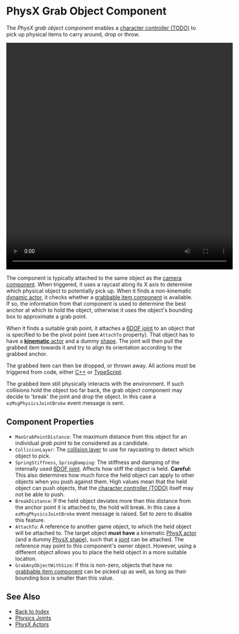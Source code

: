 # PhysX Grab Object Component

The *PhysX grab object component* enables a [character controller (TODO)](physx-character-controller.md) to pick up physical items to carry around, drop or throw.

<video src="media/grab-items.webm" width="600" height="600" autoplay loop></video>

The component is typically attached to the same object as the [camera component](../../graphics/camera-component.md). When triggered, it uses a raycast along its X axis to determine which physical object to potentially pick up. When it finds a non-kinematic [dynamic actor](../actors/physx-dynamic-actor-component.md), it checks whether a [grabbable item component](../../gameplay/grabbable-item-component.md) is available. If so, the information from that component is used to determine the best anchor at which to hold the object, otherwise it uses the object's bounding box to approximate a grab point.

When it finds a suitable grab point, it attaches a [6DOF joint](../joints/physx-6dof-joint-component.md) to an object that is specified to be the pivot point (see `AttachTo` property). That object has to have a [**kinematic** actor](../actors/physx-dynamic-actor-component.md) and a dummy [shape](../collision-shapes/physx-shapes.md). The joint will then pull the grabbed item towards it and try to align its orientation according to the grabbed anchor.

The grabbed item can then be dropped, or thrown away. All actions must be triggered from code, either [C++](../../custom-code/cpp/cpp-overview.md) or [TypeScript](../../custom-code/typescript/typescript-overview.md).

The grabbed item still physically interacts with the environment. If such collisions hold the object too far back, the grab object component may decide to 'break' the joint and drop the object. In this case a `ezMsgPhysicsJointBroke` event message is sent.

## Component Properties

* `MaxGrabPointDistance`: The maximum distance from this object for an individual *grab point* to be considered as a candidate.
* `CollisionLayer`: The [collision layer](../collision-shapes/collision-layers.md) to use for raycasting to detect which object to pick.
* `SpringStiffness`, `SpringDamping`: The stiffness and damping of the internally used [6DOF joint](../joints/physx-6dof-joint-component.md). Affects how stiff the object is held. **Careful:** This also determines how much force the held object can apply to other objects when you push against them. High values mean that the held object can push objects, that the [character controller (TODO)](physx-character-controller.md) itself may not be able to push.
* `BreakDistance`: If the held object deviates more than this distance from the anchor point it is attached to, the hold will break. In this case a `ezMsgPhysicsJointBroke` event message is raised. Set to zero to disable this feature.
* `AttachTo`: A reference to another game object, to which the held object will be attached to. The target object **must have** a kinematic [PhysX actor](../actors/physx-dynamic-actor-component.md) (and a dummy [PhysX shape](../collision-shapes/physx-shapes.md)), such that a [joint](../joints/physx-joints.md) can be attached. The reference may point to this component's owner object. However, using a different object allows you to place the held object in a more suitable location.
* `GrabAnyObjectWithSize`: If this is non-zero, objects that have no [grabbable item component](../../gameplay/grabbable-item-component.md) can be picked up as well, as long as their bounding box is smaller than this value.

## See Also

* [Back to Index](../../index.md)
* [Physics Joints](../joints/physx-joints.md)
* [PhysX Actors](../actors/physx-actors.md)
